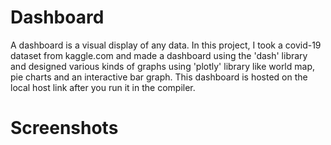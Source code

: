 # Dashboard
A dashboard is a visual display of any data. In this project, I took a covid-19 dataset from kaggle.com and made a dashboard using the 'dash' library and designed various kinds of graphs using 'plotly' library like world map, pie charts and an interactive bar graph.
This dashboard is hosted on the local host link after you run it in the compiler.
# Screenshots
